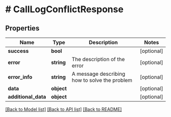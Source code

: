 # # CallLogConflictResponse

## Properties

Name | Type | Description | Notes
------------ | ------------- | ------------- | -------------
**success** | **bool** |  | [optional]
**error** | **string** | The description of the error | [optional]
**error_info** | **string** | A message describing how to solve the problem | [optional]
**data** | **object** |  | [optional]
**additional_data** | **object** |  | [optional]

[[Back to Model list]](../README.md#documentation-for-models) [[Back to API list]](../README.md#documentation-for-api-endpoints) [[Back to README]](../README.md)

